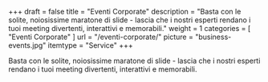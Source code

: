 +++
draft	 		= false
title	 		= "Eventi Corporate"
description		= "Basta con le solite, noiosissime maratone di slide - lascia che i nostri esperti rendano i tuoi meeting divertenti, interattivi e memorabili."
weight			= 1
categories		= [ "Eventi Corporate" ]
url	 			= "/eventi-corporate/"
picture			= "business-events.jpg"
itemtype		= "Service"
+++

Basta con le solite, noiosissime maratone di slide - lascia che i nostri esperti rendano i tuoi meeting divertenti, interattivi e memorabili.